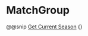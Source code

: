 # MatchGroup
@@snip [Get Current Season](../../../test/scala/com/quadstingray/openligadb/MatchGroupSpec.scala) {}